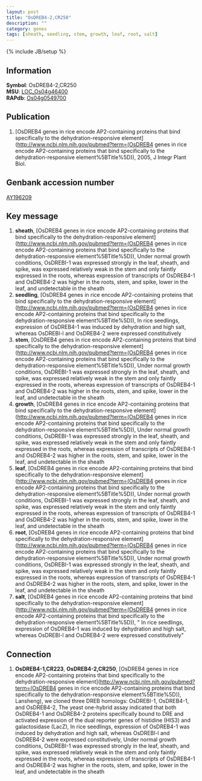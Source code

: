 ```yaml
---
layout: post
title: "OsDREB4-2,CR250"
description: ""
category: genes
tags: [sheath, seedling, stem, growth, leaf, root, salt]
---
```

{% include JB/setup %}

## Information
__Symbol__: OsDREB4-2,CR250  
__MSU__: [LOC_Os04g46400](http://rice.plantbiology.msu.edu/cgi-bin/ORF_infopage.cgi?orf=LOC_Os04g46400)  
__RAPdb__: [Os04g0549700](http://rapdb.dna.affrc.go.jp/viewer/gbrowse_details/irgsp1?name=Os04g0549700)  

## Publication
1. [OsDREB4 genes in rice encode AP2-containing proteins that bind specifically to the dehydration-responsive element](http://www.ncbi.nlm.nih.gov/pubmed?term=(OsDREB4 genes in rice encode AP2-containing proteins that bind specifically to the dehydration-responsive element%5BTitle%5D)), 2005, J Integr Plant Biol.

## Genbank accession number
[AY196209](http://www.ncbi.nlm.nih.gov/nuccore/AY196209)

## Key message
1. __sheath__, [OsDREB4 genes in rice encode AP2-containing proteins that bind specifically to the dehydration-responsive element](http://www.ncbi.nlm.nih.gov/pubmed?term=(OsDREB4 genes in rice encode AP2-containing proteins that bind specifically to the dehydration-responsive element%5BTitle%5D)),  Under normal growth conditions, OsDREBI-1 was expressed strongly in the leaf, sheath, and spike, was expressed relatively weak in the stem and only faintly expressed in the roots, whereas expression of transcripts of OsDREB4-1 and OsDREB4-2 was higher in the roots, stem, and spike, lower in the leaf, and undetectable in the sheath
2. __seedling__, [OsDREB4 genes in rice encode AP2-containing proteins that bind specifically to the dehydration-responsive element](http://www.ncbi.nlm.nih.gov/pubmed?term=(OsDREB4 genes in rice encode AP2-containing proteins that bind specifically to the dehydration-responsive element%5BTitle%5D)),  In rice seedlings, expression of OsDREB4-1 was induced by dehydration and high salt, whereas OsDREBl-l and OsDREB4-2 were expressed constitutively
3. __stem__, [OsDREB4 genes in rice encode AP2-containing proteins that bind specifically to the dehydration-responsive element](http://www.ncbi.nlm.nih.gov/pubmed?term=(OsDREB4 genes in rice encode AP2-containing proteins that bind specifically to the dehydration-responsive element%5BTitle%5D)),  Under normal growth conditions, OsDREBI-1 was expressed strongly in the leaf, sheath, and spike, was expressed relatively weak in the stem and only faintly expressed in the roots, whereas expression of transcripts of OsDREB4-1 and OsDREB4-2 was higher in the roots, stem, and spike, lower in the leaf, and undetectable in the sheath
4. __growth__, [OsDREB4 genes in rice encode AP2-containing proteins that bind specifically to the dehydration-responsive element](http://www.ncbi.nlm.nih.gov/pubmed?term=(OsDREB4 genes in rice encode AP2-containing proteins that bind specifically to the dehydration-responsive element%5BTitle%5D)),  Under normal growth conditions, OsDREBI-1 was expressed strongly in the leaf, sheath, and spike, was expressed relatively weak in the stem and only faintly expressed in the roots, whereas expression of transcripts of OsDREB4-1 and OsDREB4-2 was higher in the roots, stem, and spike, lower in the leaf, and undetectable in the sheath
5. __leaf__, [OsDREB4 genes in rice encode AP2-containing proteins that bind specifically to the dehydration-responsive element](http://www.ncbi.nlm.nih.gov/pubmed?term=(OsDREB4 genes in rice encode AP2-containing proteins that bind specifically to the dehydration-responsive element%5BTitle%5D)),  Under normal growth conditions, OsDREBI-1 was expressed strongly in the leaf, sheath, and spike, was expressed relatively weak in the stem and only faintly expressed in the roots, whereas expression of transcripts of OsDREB4-1 and OsDREB4-2 was higher in the roots, stem, and spike, lower in the leaf, and undetectable in the sheath
6. __root__, [OsDREB4 genes in rice encode AP2-containing proteins that bind specifically to the dehydration-responsive element](http://www.ncbi.nlm.nih.gov/pubmed?term=(OsDREB4 genes in rice encode AP2-containing proteins that bind specifically to the dehydration-responsive element%5BTitle%5D)),  Under normal growth conditions, OsDREBI-1 was expressed strongly in the leaf, sheath, and spike, was expressed relatively weak in the stem and only faintly expressed in the roots, whereas expression of transcripts of OsDREB4-1 and OsDREB4-2 was higher in the roots, stem, and spike, lower in the leaf, and undetectable in the sheath
7. __salt__, [OsDREB4 genes in rice encode AP2-containing proteins that bind specifically to the dehydration-responsive element](http://www.ncbi.nlm.nih.gov/pubmed?term=(OsDREB4 genes in rice encode AP2-containing proteins that bind specifically to the dehydration-responsive element%5BTitle%5D)), " In rice seedlings, expression of OsDREB4-1 was induced by dehydration and high salt, whereas OsDREBl-l and OsDREB4-2 were expressed constitutively"

## Connection
1. __OsDREB4-1,CR223__, __OsDREB4-2,CR250__, [OsDREB4 genes in rice encode AP2-containing proteins that bind specifically to the dehydration-responsive element](http://www.ncbi.nlm.nih.gov/pubmed?term=(OsDREB4 genes in rice encode AP2-containing proteins that bind specifically to the dehydration-responsive element%5BTitle%5D)),  Lansheng), we cloned three DREB homologs: OsDREBI-1, OsDREB4-1, and OsDREB4-2, The yeast one-hybrid assay indicated that both OsDREB4-1 and OsDREB4-2 proteins specifically bound to DRE and activated expression of the dual reporter genes of histidine (HIS3) and galactosidase (LacZ), In rice seedlings, expression of OsDREB4-1 was induced by dehydration and high salt, whereas OsDREBl-l and OsDREB4-2 were expressed constitutively, Under normal growth conditions, OsDREBI-1 was expressed strongly in the leaf, sheath, and spike, was expressed relatively weak in the stem and only faintly expressed in the roots, whereas expression of transcripts of OsDREB4-1 and OsDREB4-2 was higher in the roots, stem, and spike, lower in the leaf, and undetectable in the sheath


